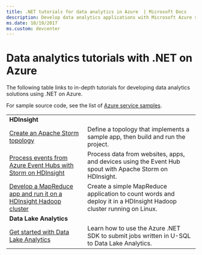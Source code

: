 ```yaml
---
title: .NET tutorials for data analytics in Azure  | Microsoft Docs
description: Develop data analytics applications with Microsoft Azure services.
ms.date: 10/19/2017
ms.custom: devcenter
---
```


# Data analytics tutorials with .NET on Azure

The following table links to in-depth tutorials for developing data analytics solutions using .NET on Azure. 

For sample source code, see the list of [Azure service samples](https://azure.microsoft.com/resources/samples/?platform=dotnet).

| | |
|---|---|
| **HDInsight** | |
| [Create an Apache Storm topology][1] | Define a topology that implements a sample app, then build and run the project. | 
| [Process events from Azure Event Hubs with Storm on HDInsight][2] | Process data from websites, apps, and devices using the Event Hub spout with Apache Storm on HDInsight.
| [Develop a MapReduce app and run it on a HDInsight Hadoop cluster][3] | Create a simple MapReduce application to count words and deploy it in a HDInsight Hadoop cluster running on Linux. |
| **Data Lake Analytics** | |
| [Get started with Data Lake Analytics][4] | Learn how to use the Azure .NET SDK to submit jobs written in U-SQL to Data Lake Analytics.|


[1]: /azure/hdinsight/hdinsight-storm-develop-csharp-event-hub-topology
[2]: /azure/hdinsight/hdinsight-storm-develop-csharp-visual-studio-topology
[3]: /azure/hdinsight/hdinsight-hadoop-dotnet-csharp-mapreduce-streaming
[4]: /azure/data-lake-analytics/data-lake-analytics-get-started-net-sdk